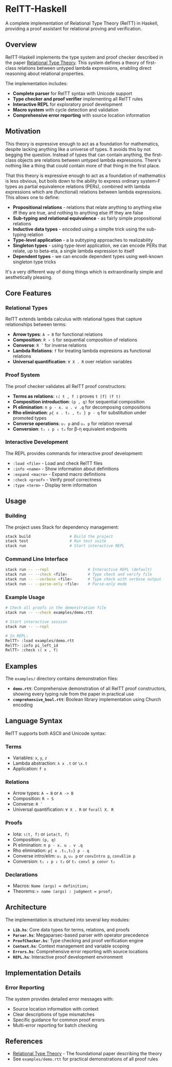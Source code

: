 # RelTT-Haskell

A complete implementation of Relational Type Theory (RelTT) in Haskell, providing a proof assistant for relational proving and verification.

## Overview

RelTT-Haskell implements the type system and proof checker described in the paper [Relational Type Theory](https://arxiv.org/pdf/2101.09655). This system defines a theory of first-class relations between untyped lambda expressions, enabling direct reasoning about relational properties.

The implementation includes:

- **Complete parser** for RelTT syntax with Unicode support
- **Type checker and proof verifier** implementing all RelTT rules
- **Interactive REPL** for exploratory proof development
- **Macro system** with cycle detection and validation
- **Comprehensive error reporting** with source location information

## Motivation

This theory is expressive enough to act as a foundation for mathematics, despite lacking anything like a universe of types. It avoids this by not begging the question. Instead of types that can contain anything, the first-class objects are relations between untyped lambda expressions. There's nothing like a thing that could contain more of that thing in the first place.

That this theory is expressive enough to act as a foundation of mathematics is less obvious, but boils down to the ability to express ordinary system-F types as partial equivalence relations (PERs), combined with lambda expressions which are (functional) relations between lambda expressions. This allows one to define:

- **Propositional relations** - relations that relate anything to anything else iff they are true, and nothing to anything else iff they are false
- **Sub-typing and relational equivalence** - as fairly simple propositional relations
- **Inductive data types** - encoded using a simplte trick using the sub-typing relation
- **Type-level application** - a la subtyping approaches to realizability
- **Singleton types** - using type-level application, we can encode PERs that relate, up to beta-eta, a single lambda expression to itself
- **Dependent types** - we can encode dependent types using well-known singleton type tricks

It's a very different way of doing things which is extraordinarily simple and aesthetically pleasing.

## Core Features

### Relational Types

RelTT extends lambda calculus with relational types that capture relationships between terms:

- **Arrow types**: `A → B` for functional relations
- **Composition**: `R ∘ S` for sequential composition of relations
- **Converse**: `R ˘` for inverse relations
- **Lambda Relations**: `f` for treating lambda expresions as functional relations
- **Universal quantification**: `∀ X . R` over relation variables

### Proof System

The proof checker validates all RelTT proof constructors:

- **Terms as relations**: `ι⟨ t , f ⟩` proves `t [f] (f t)`
- **Composition introduction**: `(p , q)` for sequential composition
- **Pi elimination**: `π p - x. u . v .q` for decomposing compositions
- **Rho elimination**: `ρ{ x . t₁ , t₂ } p - q` for substitution under promoted types
- **Converse operations**: `∪ᵢ p` and `∪ₑ p` for relation reversal
- **Conversion**: `t₁ ⇃ p ⇂ t₂` for β-η equivalent endpoints

### Interactive Development

The REPL provides commands for interactive proof development:

- `:load <file>` - Load and check RelTT files
- `:info <name>` - Show information about definitions
- `:expand <macro>` - Expand macro definitions
- `:check <proof>` - Verify proof correctness
- `:type <term>` - Display term information

## Usage

### Building

The project uses Stack for dependency management:

```bash
stack build                 # Build the project
stack test                  # Run test suite
stack run                   # Start interactive REPL
```

### Command Line Interface

```bash
stack run -- --repl                 # Interactive REPL (default)
stack run -- --check <file>         # Type check and verify file
stack run -- --verbose <file>       # Type check with verbose output
stack run -- --parse-only <file>    # Parse-only mode
```

### Example Usage

```bash
# Check all proofs in the demonstration file
stack run -- --check examples/demo.rtt

# Start interactive session
stack run -- --repl

# In REPL:
RelTT> :load examples/demo.rtt
RelTT> :info pi_left_id
RelTT> :check ι⟨ x , f⟩
```

## Examples

The `examples/` directory contains demonstration files:

- **`demo.rtt`**: Comprehensive demonstration of all RelTT proof constructors, showing every typing rule from the paper in practical use
- **`comprehensive_bool.rtt`**: Boolean library implementation using Church encoding

## Language Syntax

RelTT supports both ASCII and Unicode syntax:

### Terms
- Variables: `x`, `y`, `z`
- Lambda abstraction: `λ x .t` or `\x.t`
- Application: `f x`

### Relations  
- Arrow types: `A → B` or `A -> B`
- Composition: `R ∘ S` 
- Converse: `R ˘`
- Universal quantification: `∀ X . R` or `forall X. R`

### Proofs
- Iota: `ι⟨t, f⟩` or `iota⟨t, f⟩`
- Composition: `(p, q)`
- Pi elimination: `π p - x. u . v .q`
- Rho elimination: `ρ{ x .t₁,t₂} p - q`
- Converse intro/elim: `∪ᵢ p`, `∪ₑ p` or `convIntro p`, `convElim p`
- Conversion: `t₁ ⇃ p ⇂ t₂` or `t₁ convl p convr t₂`

### Declarations
- Macros: `Name (args) ≔ definition;`
- Theorems: `⊢ name (args) : judgment ≔ proof;`

## Architecture

The implementation is structured into several key modules:

- **`Lib.hs`**: Core data types for terms, relations, and proofs
- **`Parser.hs`**: Megaparsec-based parser with operator precedence
- **`ProofChecker.hs`**: Type checking and proof verification engine
- **`Context.hs`**: Context management and variable scoping
- **`Errors.hs`**: Comprehensive error reporting with source locations
- **`REPL.hs`**: Interactive proof development environment

## Implementation Details

### Error Reporting

The system provides detailed error messages with:
- Source location information with context
- Clear descriptions of type mismatches
- Specific guidance for common proof errors
- Multi-error reporting for batch checking

## References

- [Relational Type Theory](https://arxiv.org/pdf/2101.09655) - The foundational paper describing the theory
- See `examples/demo.rtt` for practical demonstrations of all proof rules

